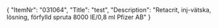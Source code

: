{
  "ItemNr": "031064",
  "Title": "test",
  "Description": "Retacrit, inj-vätska, lösning, förfylld spruta 8000 IE/0,8 ml Pfizer AB"
}